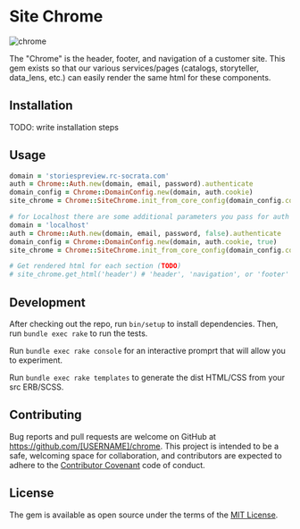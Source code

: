 # Site Chrome

![chrome](http://www.3dtotal.com/admin/new_cropper/tutorial_content_images/208_tid_main_01.jpg)

The "Chrome" is the header, footer, and navigation of a customer site. This gem exists so that our various services/pages (catalogs, storyteller, data_lens, etc.) can easily render the same html for these components.

## Installation

TODO: write installation steps

## Usage

```ruby
domain = 'storiespreview.rc-socrata.com'
auth = Chrome::Auth.new(domain, email, password).authenticate
domain_config = Chrome::DomainConfig.new(domain, auth.cookie)
site_chrome = Chrome::SiteChrome.init_from_core_config(domain_config.config)

# for Localhost there are some additional parameters you pass for auth to work without SSL errors
domain = 'localhost'
auth = Chrome::Auth.new(domain, email, password, false).authenticate
domain_config = Chrome::DomainConfig.new(domain, auth.cookie, true)
site_chrome = Chrome::SiteChrome.init_from_core_config(domain_config.config)

# Get rendered html for each section (TODO)
# site_chrome.get_html('header') # 'header', 'navigation', or 'footer'
```

## Development

After checking out the repo, run `bin/setup` to install dependencies. Then, run `bundle exec rake` to run the tests.

Run `bundle exec rake console` for an interactive promprt that will allow you to experiment.

Run `bundle exec rake templates` to generate the dist HTML/CSS from your src ERB/SCSS.

## Contributing

Bug reports and pull requests are welcome on GitHub at https://github.com/[USERNAME]/chrome. This project is intended to be a safe, welcoming space for collaboration, and contributors are expected to adhere to the [Contributor Covenant](http://contributor-covenant.org) code of conduct.


## License

The gem is available as open source under the terms of the [MIT License](http://opensource.org/licenses/MIT).
